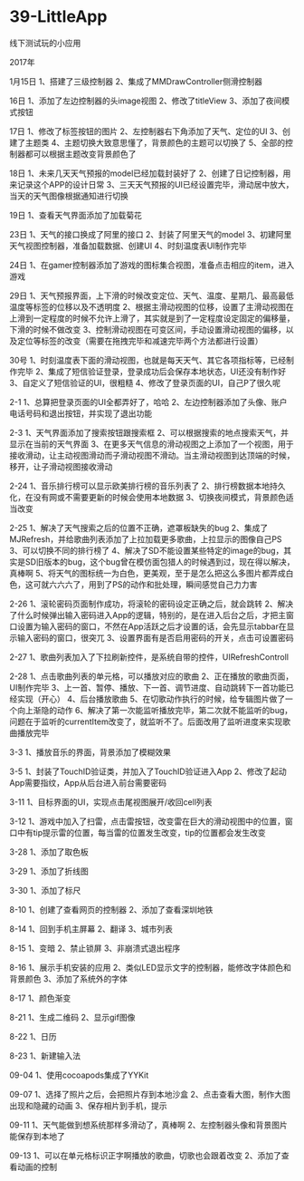 # 39-LittleApp
线下测试玩的小应用

2017年

1月15日
1、搭建了三级控制器
2、集成了MMDrawController侧滑控制器

16日
1、添加了左边控制器的头image视图
2、修改了titleView
3、添加了夜间模式按钮

17日
1、修改了标签按钮的图片
2、左控制器右下角添加了天气、定位的UI
3、创建了主题类
4、主题切换大致意思懂了，背景颜色的主题可以切换了
5、全部的控制器都可以根据主题改变背景颜色了

18日
1、未来几天天气预报的model已经加载封装好了
2、创建了日记控制器，用来记录这个APP的设计日常
3、三天天气预报的UI已经设置完毕，滑动居中放大，当天的天气图像根据通知进行切换

19日
1、查看天气界面添加了加载菊花

23日
1、天气的接口换成了阿里的接口
2、封装了阿里天气的model
3、初建阿里天气视图控制器，准备加载数据、创建UI
4、时刻温度表UI制作完毕

24日
1、在gamer控制器添加了游戏的图标集合视图，准备点击相应的item，进入游戏

29日
1、天气预报界面，上下滑的时候改变定位、天气、温度、星期几、最高最低温度等标签的位移以及不透明度
2、根据主滑动视图的位移，设置了主滑动视图在上滑到一定程度的时候不允许上滑了，其实就是到了一定程度设定固定的偏移量，下滑的时候不做改变
3、控制滑动视图在可变区间，手动设置滑动视图的偏移，以及定位等标签的改变（需要在拖拽完毕和减速完毕两个方法都进行设置）

30号
1、时刻温度表下面的滑动视图，也就是每天天气、其它各项指标等，已经制作完毕
2、集成了短信验证登录，登录成功后会保存本地状态，UI还没有制作好
3、自定义了短信验证的UI，很粗糙
4、修改了登录页面的UI，自己P了很久呢

2-1
1、总算把登录页面的UI全都弄好了，哈哈
2、左边控制器添加了头像、账户电话号码和退出按钮，并实现了退出功能

2-3
1、天气界面添加了搜索按钮跟搜索框
2、可以根据搜索的地点搜索天气，并显示在当前的天气界面
3、在更多天气信息的滑动视图之上添加了一个视图，用于接收滑动，让主动视图滑动而子滑动视图不滑动。当主滑动视图到达顶端的时候，移开，让子滑动视图接收滑动

2-24
1、音乐排行榜可以显示欧美排行榜的音乐列表了
2、排行榜数据本地持久化，在没有网或不需要更新的时候会使用本地数据
3、切换夜间模式，背景颜色适当改变

2-25
1、解决了天气搜索之后的位置不正确，遮罩板缺失的bug
2、集成了MJRefresh，并给歌曲列表添加了上拉加载更多歌曲，上拉显示的图像自己PS
3、可以切换不同的排行榜了
4、解决了SD不能设置某些特定的image的bug，其实是SD旧版本的bug，这个bug曾在模仿面包猎人的时候遇到过，现在得以解决，真棒啊
5、将天气的图标统一为白色，更美观，至于是怎么把这么多图片都弄成白色，这可就六六六了，用到了PS的动作和批处理，瞬间感觉自己力力害

2-26
1、滚轮密码页面制作成功，将滚轮的密码设定正确之后，就会跳转
2、解决了什么时候弹出输入密码进入App的逻辑，特别的，是在进入后台之后，才把主窗口设置为输入密码的窗口，不然在App活跃之后才设置的话，会先显示tabbar在显示输入密码的窗口，很突兀
3、设置界面有是否启用密码的开关，点击可设置密码

2-27
1、歌曲列表加入了下拉刷新控件，是系统自带的控件，UIRefreshControll

2-28
1、点击歌曲列表的单元格，可以播放对应的歌曲
2、正在播放的歌曲页面，UI制作完毕
3、上一首、暂停、播放、下一首、调节进度、自动跳转下一首功能已经实现（开心）
4、后台播放歌曲
5、在切歌动作执行的时候，给专辑图片做了一个向上渐隐的动作
6、解决了第一次能监听播放完毕，第二次就不能监听的bug，问题在于监听的currentItem改变了，就监听不了。后面改用了监听进度来实现歌曲播放完毕

3-3
1、播放音乐的界面，背景添加了模糊效果

3-5
1、封装了TouchID验证类，并加入了TouchID验证进入App
2、修改了起动App需要指纹，App从后台进入前台需要密码

3-11
1、目标界面的UI，实现点击尾视图展开/收回cell列表

3-12
1、游戏中加入了扫雷，点击雷按钮，改变雷在巨大的滑动视图中的位置，窗口中有tip提示雷的位置，每当雷的位置发生改变，tip的位置都会发生改变

3-28
1、添加了取色板

3-29
1、添加了折线图

3-30
1、添加了标尺

8-10
1、创建了查看网页的控制器
2、添加了查看深圳地铁

8-14
1、回到手机主屏幕
2、翻译
3、城市列表

8-15
1、变暗
2、禁止锁屏
3、非崩溃式退出程序

8-16
1、展示手机安装的应用
2、类似LED显示文字的控制器，能修改字体颜色和背景颜色
3、添加了系统外的字体

8-17
1、颜色渐变

8-21
1、生成二维码
2、显示gif图像

8-22
1、日历

8-23
1、新建输入法

09-04
1、使用cocoapods集成了YYKit

09-07
1、选择了照片之后，会把照片存到本地沙盒
2、点击查看大图，制作大图出现和隐藏的动画
3、保存相片到手机，提示

09-11
1、天气能做到想系统那样多滑动了，真棒啊
2、左控制器头像和背景图片能保存到本地了

09-13
1、可以在单元格标识正字啊播放的歌曲，切歌也会跟着改变
2、添加了查看动画的控制